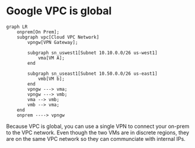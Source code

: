 # Google VPC is global


```mermaid
graph LR
    onprem[On Prem];
    subgraph vpc[Cloud VPC Network]
        vpngw[VPN Gateway];

        subgraph sn_uswest1[Subnet 10.10.0.0/26 us-west1]
            vma[VM A];
        end

        subgraph sn_useast1[Subnet 10.50.0.0/26 us-east1]
            vmb[VM b];
        end
        vpngw ---> vma;
        vpngw ---> vmb;
        vma --> vmb;
        vmb --> vma;
    end
    onprem ----> vpngw
```

Because VPC is global, you can use a single VPN to connect your
on-prem to the VPC network. Even though the two VMs are in discrete
regions, they are on the same VPC network so they can communciate
with internal IPs.